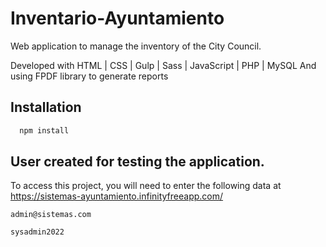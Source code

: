 # Inventario-Ayuntamiento

Web application to manage the inventory of the City Council.

Developed with HTML | CSS | Gulp | Sass | JavaScript | PHP | MySQL
And using FPDF library to generate reports


## Installation

```bash
  npm install
```


## User created for testing the application.

To access this project, you will need to enter the following data at https://sistemas-ayuntamiento.infinityfreeapp.com/

`admin@sistemas.com`

`sysadmin2022`

